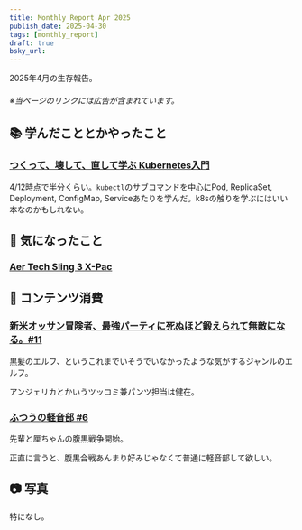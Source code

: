 ```yaml
---
title: Monthly Report Apr 2025
publish_date: 2025-04-30
tags: [monthly_report]
draft: true
bsky_url: 
---
```


2025年4月の生存報告。

###### ※当ページのリンクには広告が含まれています。

## 📚 学んだこととかやったこと

### [つくって、壊して、直して学ぶ Kubernetes入門](https://amzn.to/4c22Caf)

4/12時点で半分くらい。`kubectl`のサブコマンドを中心にPod, ReplicaSet, Deployment, ConfigMap, Serviceあたりを学んだ。k8sの触りを学ぶにはいい本なのかもしれない。

## 🧐 気になったこと 

### [Aer Tech Sling 3 X-Pac](https://aerjapan.jp/products/detail/209?srsltid=AfmBOorphjKV2mvrmAh1CGuBx0BrsBV9FEbHwPLoApAGveExsTb36iAC)

## 👾 コンテンツ消費

### [新米オッサン冒険者、最強パーティに死ぬほど鍛えられて無敵になる。#11](https://amzn.to/3EfOIF8)

黒髪のエルフ、というこれまでいそうでいなかったような気がするジャンルのエルフ。

アンジェリカとかいうツッコミ兼パンツ担当は健在。

### [ふつうの軽音部 #6](https://amzn.to/4if4QEC)

先輩と厘ちゃんの腹黒戦争開始。

正直に言うと、腹黒合戦あんまり好みじゃなくて普通に軽音部して欲しい。

## 📷 写真

特になし。
